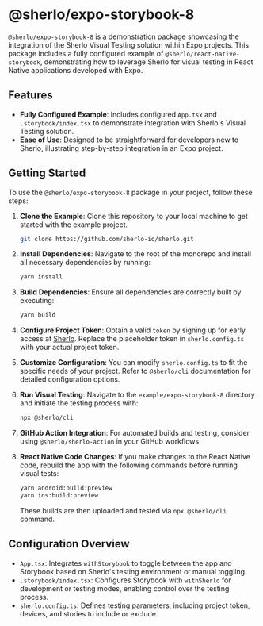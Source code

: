 # @sherlo/expo-storybook-8

`@sherlo/expo-storybook-8` is a demonstration package showcasing the integration of the Sherlo Visual Testing solution within Expo projects. This package includes a fully configured example of `@sherlo/react-native-storybook`, demonstrating how to leverage Sherlo for visual testing in React Native applications developed with Expo.

## Features

- **Fully Configured Example**: Includes configured `App.tsx` and `.storybook/index.tsx` to demonstrate integration with Sherlo's Visual Testing solution.
- **Ease of Use**: Designed to be straightforward for developers new to Sherlo, illustrating step-by-step integration in an Expo project.

## Getting Started

To use the `@sherlo/expo-storybook-8` package in your project, follow these steps:

1. **Clone the Example**: Clone this repository to your local machine to get started with the example project.

   ```bash
   git clone https://github.com/sherlo-io/sherlo.git
   ```

2. **Install Dependencies**: Navigate to the root of the monorepo and install all necessary dependencies by running:

   ```bash
   yarn install
   ```

3. **Build Dependencies**: Ensure all dependencies are correctly built by executing:

   ```bash
   yarn build
   ```

4. **Configure Project Token**: Obtain a valid `token` by signing up for early access at [Sherlo](https://sherlo.io). Replace the placeholder token in `sherlo.config.ts` with your actual project token.

5. **Customize Configuration**: You can modify `sherlo.config.ts` to fit the specific needs of your project. Refer to `@sherlo/cli` documentation for detailed configuration options.

6. **Run Visual Testing**: Navigate to the `example/expo-storybook-8` directory and initiate the testing process with:

   ```bash
   npx @sherlo/cli
   ```

7. **GitHub Action Integration**: For automated builds and testing, consider using `@sherlo/sherlo-action` in your GitHub workflows.

8. **React Native Code Changes**: If you make changes to the React Native code, rebuild the app with the following commands before running visual tests:

   ```bash
   yarn android:build:preview
   yarn ios:build:preview
   ```

   These builds are then uploaded and tested via `npx @sherlo/cli` command.

## Configuration Overview

- `App.tsx`: Integrates `withStorybook` to toggle between the app and Storybook based on Sherlo's testing environment or manual toggling.
- `.storybook/index.tsx`: Configures Storybook with `withSherlo` for development or testing modes, enabling control over the testing process.
- `sherlo.config.ts`: Defines testing parameters, including project token, devices, and stories to include or exclude.
